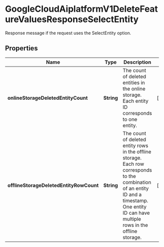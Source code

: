 

# GoogleCloudAiplatformV1DeleteFeatureValuesResponseSelectEntity

Response message if the request uses the SelectEntity option.

## Properties

| Name | Type | Description | Notes |
|------------ | ------------- | ------------- | -------------|
|**onlineStorageDeletedEntityCount** | **String** | The count of deleted entities in the online storage. Each entity ID corresponds to one entity. |  [optional] |
|**offlineStorageDeletedEntityRowCount** | **String** | The count of deleted entity rows in the offline storage. Each row corresponds to the combination of an entity ID and a timestamp. One entity ID can have multiple rows in the offline storage. |  [optional] |



